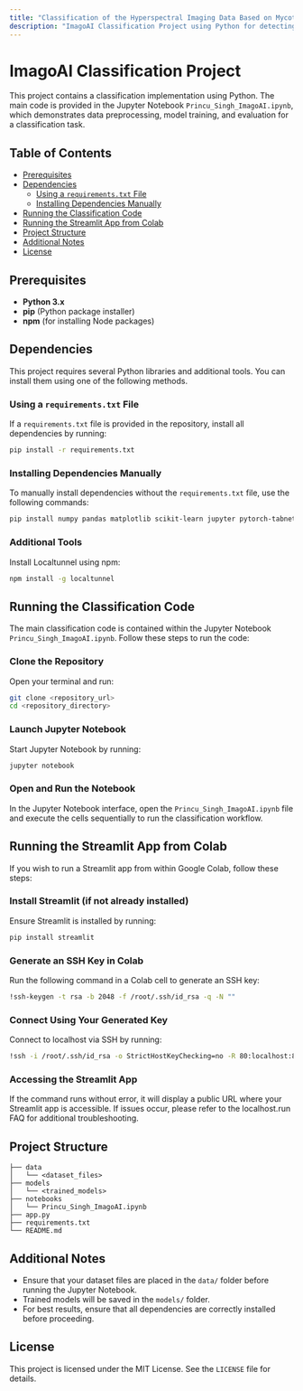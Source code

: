 ```yaml
---
title: "Classification of the Hyperspectral Imaging Data Based on Mycotoxin Levels (DON Concentration)"
description: "ImagoAI Classification Project using Python for detecting DON concentration in corn samples."
---
```


# ImagoAI Classification Project

This project contains a classification implementation using Python. The main code is provided in the Jupyter Notebook `Princu_Singh_ImagoAI.ipynb`, which demonstrates data preprocessing, model training, and evaluation for a classification task.

## Table of Contents

- [Prerequisites](#prerequisites)
- [Dependencies](#dependencies)
  - [Using a `requirements.txt` File](#using-a-requirementstxt-file)
  - [Installing Dependencies Manually](#installing-dependencies-manually)
- [Running the Classification Code](#running-the-classification-code)
- [Running the Streamlit App from Colab](#running-the-streamlit-app-from-colab)
- [Project Structure](#project-structure)
- [Additional Notes](#additional-notes)
- [License](#license)

## Prerequisites

- **Python 3.x**  
- **pip** (Python package installer)  
- **npm** (for installing Node packages)

## Dependencies

This project requires several Python libraries and additional tools. You can install them using one of the following methods.

### Using a `requirements.txt` File

If a `requirements.txt` file is provided in the repository, install all dependencies by running:

```bash
pip install -r requirements.txt
```

### Installing Dependencies Manually

To manually install dependencies without the `requirements.txt` file, use the following commands:

```bash
pip install numpy pandas matplotlib scikit-learn jupyter pytorch-tabnet optuna streamlit
```

### Additional Tools
Install Localtunnel using npm:

```bash
npm install -g localtunnel
```

## Running the Classification Code

The main classification code is contained within the Jupyter Notebook `Princu_Singh_ImagoAI.ipynb`. Follow these steps to run the code:

### Clone the Repository

Open your terminal and run:

```bash
git clone <repository_url>
cd <repository_directory>
```

### Launch Jupyter Notebook

Start Jupyter Notebook by running:

```bash
jupyter notebook
```

### Open and Run the Notebook

In the Jupyter Notebook interface, open the `Princu_Singh_ImagoAI.ipynb` file and execute the cells sequentially to run the classification workflow.

## Running the Streamlit App from Colab

If you wish to run a Streamlit app from within Google Colab, follow these steps:

### Install Streamlit (if not already installed)

Ensure Streamlit is installed by running:

```bash
pip install streamlit
```

### Generate an SSH Key in Colab

Run the following command in a Colab cell to generate an SSH key:

```bash
!ssh-keygen -t rsa -b 2048 -f /root/.ssh/id_rsa -q -N ""
```

### Connect Using Your Generated Key

Connect to localhost via SSH by running:

```bash
!ssh -i /root/.ssh/id_rsa -o StrictHostKeyChecking=no -R 80:localhost:8501 ssh.localhost.run
```

### Accessing the Streamlit App

If the command runs without error, it will display a public URL where your Streamlit app is accessible. If issues occur, please refer to the localhost.run FAQ for additional troubleshooting.

## Project Structure
```
├── data
│   └── <dataset_files>
├── models
│   └── <trained_models>
├── notebooks
│   └── Princu_Singh_ImagoAI.ipynb
├── app.py
├── requirements.txt
└── README.md
```

## Additional Notes

- Ensure that your dataset files are placed in the `data/` folder before running the Jupyter Notebook.
- Trained models will be saved in the `models/` folder.
- For best results, ensure that all dependencies are correctly installed before proceeding.

## License

This project is licensed under the MIT License. See the `LICENSE` file for details.

